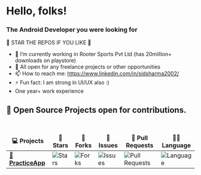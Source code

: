 # Hello, folks! 

### The Android Developer you were looking for

🌟 STAR THE REPOS IF YOU LIKE 🌟

- 🔭 I’m currently working in Rooter Sports Pvt Ltd (has 20million+ downloads on playstore)
- 💬 All open for any freelance projects or other opportunities
- 📫 How to reach me:  https://www.linkedin.com/in/sidsharma2002/
- ⚡ Fun fact: I am strong in UI/UX also :)
- One year+ work experience

 <summary><h2><b>🥇 Open Source Projects open for contributions.</b></h2></summary>

  <br />
  <table>
    <thead align="center">
      <tr border: none;>
        <td><b>💻 Projects</b></td>
        <td><b>🌟 Stars</b></td>
        <td><b>🍴 Forks</b></td>
        <td><b>🐛 Issues</b></td>
        <td><b>🔔 Pull Requests</b></td>
        <td><b>👨‍💻 Language</b></td>
      </tr>
    </thead>
    <tbody>
      <tr>
	      <td><a href="https://github.com/sidsharma2002/PracticeApp"><b>🚀 PracticeApp </b></a></td>
        <td><img alt="Stars" src="https://img.shields.io/github/stars/sidsharma2002/PracticeApp?style=flat-square&labelColor=343b41"/></td>
        <td><img alt="Forks" src="https://img.shields.io/github/forks/sidsharma2002/PracticeApp?style=flat-square&labelColor=343b41"/></td>
        <td><img alt="Issues" src="https://img.shields.io/github/issues/sidsharma2002/PracticeApp?style=flat-square"/></td>
        <td><img alt="Pull Requests" src="https://img.shields.io/github/issues-pr/sidsharma2002/PracticeApp?style=flat-square"/></td>
        <td><img alt="Language" src="https://img.shields.io/github/languages/top/sidsharma2002/PracticeApp?style=flat-square"/></td>
      </tr>
    </tbody>
  </table>

<br/>  

